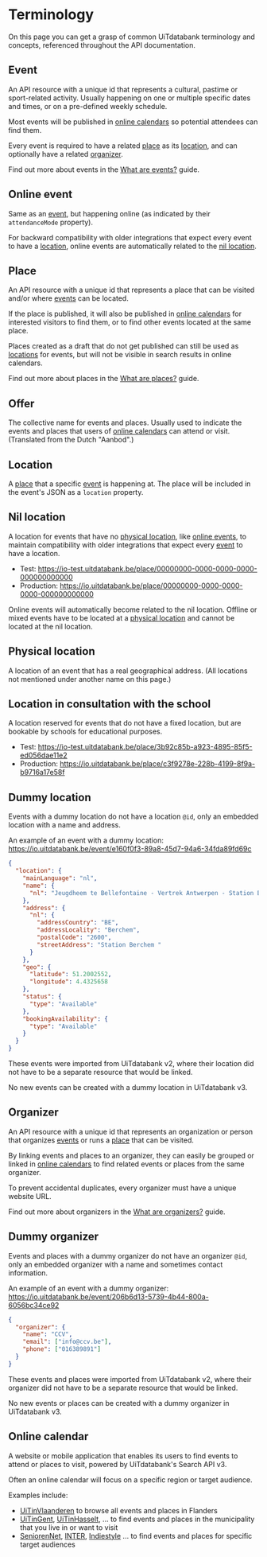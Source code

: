 # Terminology

On this page you can get a grasp of common UiTdatabank terminology and concepts, referenced throughout the API documentation.

## Event

An API resource with a unique id that represents a cultural, pastime or sport-related activity. Usually happening on one or multiple specific dates and times, or on a pre-defined weekly schedule.

Most events will be published in [online calendars](#online-calendar) so potential attendees can find them.

Every event is required to have a related [place](#place) as its [location](#location), and can optionally have a related [organizer](#organizer).

Find out more about events in the [What are events?](entry-api/events/introduction.md) guide.

## Online event

Same as an [event](#event), but happening online (as indicated by their `attendanceMode` property).

For backward compatibility with older integrations that expect every event to have a [location](#location), online events are automatically related to the [nil location](#nil-location).

## Place

An API resource with a unique id that represents a place that can be visited and/or where [events](#event) can be located.

If the place is published, it will also be published in [online calendars](#online-calendar) for interested visitors to find them, or to find other events located at the same place.

Places created as a draft that do not get published can still be used as [locations](#location) for events, but will not be visible in search results in online calendars.

Find out more about places in the [What are places?](entry-api/places/introduction.md) guide.

## Offer

The collective name for events and places. Usually used to indicate the events and places that users of [online calendars](#online-calendar) can attend or visit. (Translated from the Dutch "Aanbod".)

## Location

A [place](#place) that a specific [event](#event) is happening at. The place will be included in the event's JSON as a `location` property.

## Nil location

A location for events that have no [physical location](#physical-location), like [online events](#online-event), to maintain compatibility with older integrations that expect every [event](#event) to have a location.

* Test: <https://io-test.uitdatabank.be/place/00000000-0000-0000-0000-000000000000>
* Production: <https://io.uitdatabank.be/place/00000000-0000-0000-0000-000000000000>

Online events will automatically become related to the nil location. Offline or mixed events have to be located at a [physical location](#physical-location) and cannot be located at the nil location.

## Physical location

A location of an event that has a real geographical address. (All locations not mentioned under another name on this page.)

## Location in consultation with the school

A location reserved for events that do not have a fixed location, but are bookable by schools for educational purposes.

* Test: <https://io-test.uitdatabank.be/place/3b92c85b-a923-4895-85f5-ed056dae11e2>
* Production: <https://io.uitdatabank.be/place/c3f9278e-228b-4199-8f9a-b9716a17e58f>

## Dummy location

Events with a dummy location do not have a location `@id`, only an embedded location with a name and address.

An example of an event with a dummy location: <https://io.uitdatabank.be/event/e160f0f3-89a8-45d7-94a6-34fda89fd69c>

```json
{
  "location": {
    "mainLanguage": "nl",
    "name": {
      "nl": "Jeugdheem te Bellefontaine - Vertrek Antwerpen - Station Berchem"
    },
    "address": {
      "nl": {
        "addressCountry": "BE",
        "addressLocality": "Berchem",
        "postalCode": "2600",
        "streetAddress": "Station Berchem "
      }
    },
    "geo": {
      "latitude": 51.2002552,
      "longitude": 4.4325658
    },
    "status": {
      "type": "Available"
    },
    "bookingAvailability": {
      "type": "Available"
    }
  }
}
```

These events were imported from UiTdatabank v2, where their location did not have to be a separate resource that would be linked.

No new events can be created with a dummy location in UiTdatabank v3.

## Organizer

An API resource with a unique id that represents an organization or person that organizes [events](#event) or runs a [place](#place) that can be visited.

By linking events and places to an organizer, they can easily be grouped or linked in [online calendars](#online-calendar) to find related events or places from the same organizer.

To prevent accidental duplicates, every organizer must have a unique website URL.

Find out more about organizers in the [What are organizers?](entry-api/organizers/introduction.md) guide.

## Dummy organizer

Events and places with a dummy organizer do not have an organizer `@id`, only an embedded organizer with a name and sometimes contact information.

An example of an event with a dummy organizer: <https://io.uitdatabank.be/event/206b6d13-5739-4b44-800a-6056bc34ce92>

```json
{
  "organizer": {
    "name": "CCV",
    "email": ["info@ccv.be"],
    "phone": ["016389891"]
  }
}
```

These events and places were imported from UiTdatabank v2, where their organizer did not have to be a separate resource that would be linked.

No new events or places can be created with a dummy organizer in UiTdatabank v3.

## Online calendar

A website or mobile application that enables its users to find events to attend or places to visit, powered by UiTdatabank's Search API v3.

Often an online calendar will focus on a specific region or target audience.

Examples include:

* [UiTinVlaanderen](https://www.uitinvlaanderen.be) to browse all events and places in Flanders
* [UiTinGent](https://www.uitingent.be), [UiTinHasselt](https://www.uitinhasselt.be), ... to find events and places in the municipality that you live in or want to visit
* [SeniorenNet](https://www.seniorennet.be/page/info/agenda), [INTER](https://inter.vlaanderen/alle-evenementen), [Indiestyle](https://www.indiestyle.be/agenda) ... to find events and places for specific target audiences
